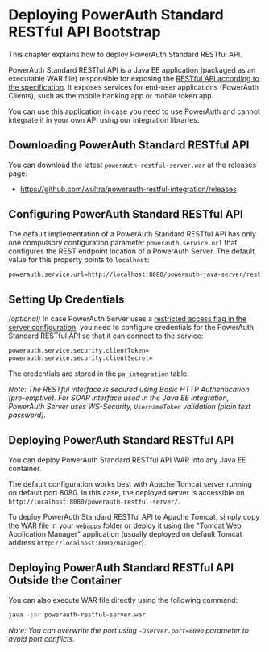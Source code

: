 # Deploying PowerAuth Standard RESTful API Bootstrap

This chapter explains how to deploy PowerAuth Standard RESTful API.

PowerAuth Standard RESTful API is a Java EE application (packaged as an executable WAR file) responsible for exposing the [RESTful API according to the specification](https://github.com/wultra/powerauth-crypto/blob/develop/docs/Standard-RESTful-API.md). It exposes services for end-user applications (PowerAuth Clients), such as the mobile banking app or mobile token app.

You can use this application in case you need to use PowerAuth and cannot integrate it in your own API using our integration libraries.

## Downloading PowerAuth Standard RESTful API

You can download the latest `powerauth-restful-server.war` at the releases page:

- https://github.com/wultra/powerauth-restful-integration/releases

## Configuring PowerAuth Standard RESTful API

The default implementation of a PowerAuth Standard RESTful API has only one compulsory configuration parameter `powerauth.service.url` that configures the REST endpoint location of a PowerAuth Server. The default value for this property points to `localhost`:

```bash
powerauth.service.url=http://localhost:8080/powerauth-java-server/rest
```

## Setting Up Credentials

_(optional)_ In case PowerAuth Server uses a [restricted access flag in the server configuration](https://github.com/wultra/powerauth-server/blob/develop/docs/Deploying-PowerAuth-Server.md#enabling-powerauth-server-security), you need to configure credentials for the PowerAuth Standard RESTful API so that it can connect to the service:

```sh
powerauth.service.security.clientToken=
powerauth.service.security.clientSecret=
```

The credentials are stored in the `pa_integration` table.

_Note: The RESTful interface is secured using Basic HTTP Authentication (pre-emptive). For SOAP interface used in the Java EE integration, PowerAuth Server uses WS-Security, `UsernameToken` validation (plain text password)._ 

## Deploying PowerAuth Standard RESTful API

You can deploy PowerAuth Standard RESTful API WAR into any Java EE container.

The default configuration works best with Apache Tomcat server running on default port 8080. In this case, the deployed server is accessible on `http://localhost:8080/powerauth-restful-server/`.

To deploy PowerAuth Standard RESTful API to Apache Tomcat, simply copy the WAR file in your `webapps` folder or deploy it using the "Tomcat Web Application Manager" application (usually deployed on default Tomcat address `http://localhost:8080/manager`).

## Deploying PowerAuth Standard RESTful API Outside the Container

You can also execute WAR file directly using the following command:

```bash
java -jar powerauth-restful-server.war
```

_Note: You can overwrite the port using `-Dserver.port=8090` parameter to avoid port conflicts._
